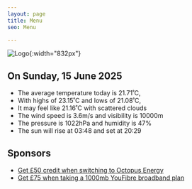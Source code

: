 ```yaml
---
layout: page
title: Menu
seo: Menu

---
```


![Logo](/images/logo.jpg){:width="832px"}

<!-- weather_marker starts -->
## On Sunday, 15 June 2025

- The average temperature today is 21.71˚C,
- With highs of 23.15˚C and lows of 21.08˚C,
- It may feel like 21.16˚C with scattered clouds
- The wind speed is 3.6m/s and visibility is 10000m
- The pressure is 1022hPa and humidity is 47%
- The sun will rise at 03:48 and set at 20:29

<!-- weather_marker ends -->

## Sponsors

- [Get £50 credit when switching to Octopus Energy](https://bit.ly/3oD1nnS)
- [Get £75 when taking a 1000mb YouFibre broadband plan](https://aklam.io/91zWhU?)
